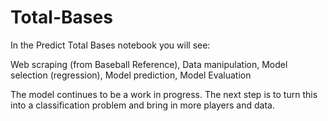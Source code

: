 # Total-Bases

In the Predict Total Bases notebook you will see:

Web scraping (from Baseball Reference),
Data manipulation,
Model selection (regression),
Model prediction,
Model Evaluation

The model continues to be a work in progress. The next step is to turn this into a classification problem and bring in more players and data.

